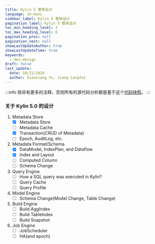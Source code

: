 ```yaml
---
title: Kylin 5 整体设计
language: zh-Hans
sidebar_label: Kylin 5 整体设计
pagination_label: Kylin 5 整体设计
toc_min_heading_level: 2
toc_max_heading_level: 6
pagination_prev: null
pagination_next: null
showLastUpdateAuthor: true
showLastUpdateTime: true
keywords:
  - dev-design
draft: false
last_update:
  date: 10/21/2024
  author: Xiaoxiang Yu, Jiang Longfei
---
```


:::info
除非有更多的注释，否则所有的源代码分析都是基于这个[代码快照](https://github.com/apache/kylin/tree/edab8698b6a9770ddc4cd00d9788d718d032b5e8)。
:::

### 关于 Kylin 5.0 的设计
1. Metadata Store
   - [x] Metadata Store
   - [ ] Metadata Cache
   - [x] Transaction(CRUD of Metadata)
   - [ ] Epoch, AuditLog, etc.
2. Metadata Format/Schema
   - [x] DataModel, IndexPlan, and Dataflow
   - [x] Index and Layout
   - [ ] Computed Column
   - [ ] Schema Change
3. Query Engine
   - [ ] How a SQL query was executed in Kylin?
   - [ ] Query Cache
   - [ ] Query Profile
4. Model Engine
   - [ ] Schema Change(Model Change, Table Change)
5. Build Engine
   - [ ] Build AggIndex
   - [ ] Build TableIndex
   - [ ] Build Snapshot
6. Job Engine
   - [ ] JobScheduler
   - [ ] HA(and epoch)